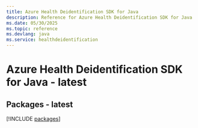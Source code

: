 ```yaml
---
title: Azure Health Deidentification SDK for Java
description: Reference for Azure Health Deidentification SDK for Java
ms.date: 05/30/2025
ms.topic: reference
ms.devlang: java
ms.service: healthdeidentification
---
```

# Azure Health Deidentification SDK for Java - latest
## Packages - latest
[!INCLUDE [packages](health-deidentification-index.md)]